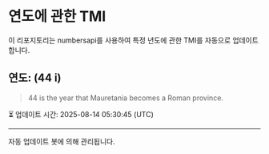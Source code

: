 
# 연도에 관한 TMI

이 리포지토리는 numbersapi를 사용하여 특정 년도에 관한 TMI를 자동으로 업데이트합니다.

## 연도: (44 i)
> 44 is the year that Mauretania becomes a Roman province.

⏳ 업데이트 시간: 2025-08-14 05:30:45 (UTC)

---
자동 업데이트 봇에 의해 관리됩니다.

